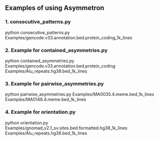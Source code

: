 ## Examples of using Asymmetron


### 1. consecutive_patterns.py
python consecutive_patterns.py Examples/gencode.v33.annotation.bed.protein_coding_1k_lines

### 2. Example for contained_asymmetries.py
python contained_asymmetries.py Examples/gencode.v33.annotation.bed.protein_coding Examples/Alu_repeats.hg38.bed_1k_lines 

### 3. Example for pairwise_asymmetries.py
python pairwise_asymmetries.py Examples/MA0035.4.meme.bed_1k_lines  Examples/MA0148.4.meme.bed_1k_lines  

### 4. Example for orientation.py
python orientation.py Examples/gnomad_v2.1_sv.sites.bed.formatted.hg38_1k_lines Examples/Alu_repeats.hg38.bed_1k_lines
